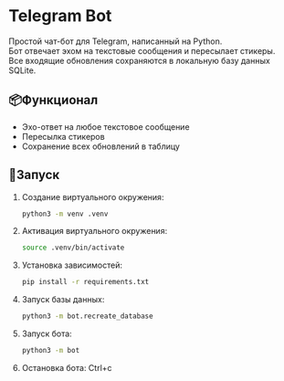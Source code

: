 # Telegram Bot

Простой чат-бот для Telegram, написанный на Python.  
Бот отвечает эхом на текстовые сообщения и пересылает стикеры.  
Все входящие обновления сохраняются в локальную базу данных SQLite.

## 📦Функционал

- Эхо-ответ на любое текстовое сообщение
- Пересылка стикеров
- Сохранение всех обновлений в таблицу

## 🚀Запуск
1. Создание виртуального окружения:
   ```bash
   python3 -m venv .venv
2. Активация виртуального окружения:
   ```bash
   source .venv/bin/activate
3. Установка зависимостей:
   ```bash
   pip install -r requirements.txt
4. Запуск базы данных:
   ```bash
   python3 -m bot.recreate_database
5. Запуск бота:
   ```bash
   python3 -m bot
6. Остановка бота:
   Ctrl+c
